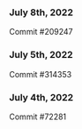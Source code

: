 ### July 8th, 2022

Commit #209247

### July 5th, 2022

Commit #314353


### July 4th, 2022

Commit #72281
